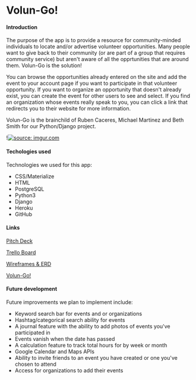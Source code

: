 # Volun-Go!


#### Introduction


The purpose of the app is to provide a resource for community-minded individuals to locate and/or advertise volunteer opportunities. Many people want to give back to their community (or are part of a group that requires community service) but aren't aware of all the opprtunities that are around them. Volun-Go is the solution!

You can browse the opportunities already entered on the site and add the event to your account page if you want to participate in that volunteer opportunity. If you want to organize an opportunity that doesn't already exist, you can create the event for other users to see and select. If you find an organization whose events really speak to you, you can click a link that redirects you to their website for more information.

Volun-Go is the brainchild of Ruben Caceres, Michael Martinez and Beth Smith for our Python/Django project. 

!<a href="https://imgur.com/QTGSrCw"><img src="https://i.imgur.com/QTGSrCwl.png" title="source: imgur.com" /></a>


#### Techologies used


Technologies we used for this app:

  * CSS/Materialize
  * HTML
  * PostgreSQL
  * Python3
  * Django
  * Heroku
  * GitHub


#### Links


[Pitch Deck](https://docs.google.com/presentation/d/1Dk0PctT_g3AA0mQx8NKE249GFP4qO3Gg1lq3aBN9WB8/edit?usp=sharing)


[Trello Board](https://trello.com/b/2graod5Y/volun-go)


[Wireframes & ERD](https://docs.google.com/presentation/d/11YXWbiVTmrwGv1WRCpXx8MM5Obd-4j_9htWnQl8biKc/edit?usp=sharing)


[Volun-Go!](https://volungo.herokuapp.com/)


#### Future development


Future improvements we plan to implement include:

  * Keyword search bar for events and or organizations
  * Hashtag/categorical search ability for events
  * A journal feature with the ability to add photos of events you've participated in
  * Events vanish when the date has passed
  * A calculation feature to track total hours for by week or month
  * Google Calendar and Maps APIs
  * Ability to invite friends to an event you have created or one you've chosen to attend
  * Access for organizations to add their events
